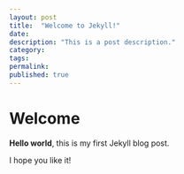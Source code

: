 ```yaml
---
layout: post
title:  "Welcome to Jekyll!"
date: 
description: "This is a post description."
category:
tags: 
permalink:
published: true
---
```


# Welcome

**Hello world**, this is my first Jekyll blog post.

I hope you like it!
